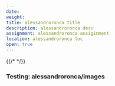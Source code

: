 ```yaml
---
date: 
weight: 
title: alessandroronca title
description: alessandroronca desc
assignment: alessandroronca assiginment
location: alessandroronca loc
open: true
---
```

{{/* <flickity src="3si/images/3si-sales.jpg" title="3Si marketing content" selectCell="flkty.selectCell( value, isWrapped, isInstant )" > */}}

### Testing: alessandroronca/images
